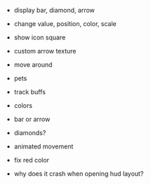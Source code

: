 - display bar, diamond, arrow
- change value, position, color, scale
- show icon square
- custom arrow texture
- move around

- pets
- track buffs
- colors
- bar or arrow
- diamonds?
- animated movement

- fix red color
- why does it crash when opening hud layout?